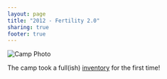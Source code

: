```yaml
---
layout: page
title: "2012 - Fertility 2.0"
sharing: true
footer: true
---
```

![Camp Photo](2012/photos/camp_photo.jpg)

The camp took a full(ish) [inventory](2012/inventory) for the first time!
